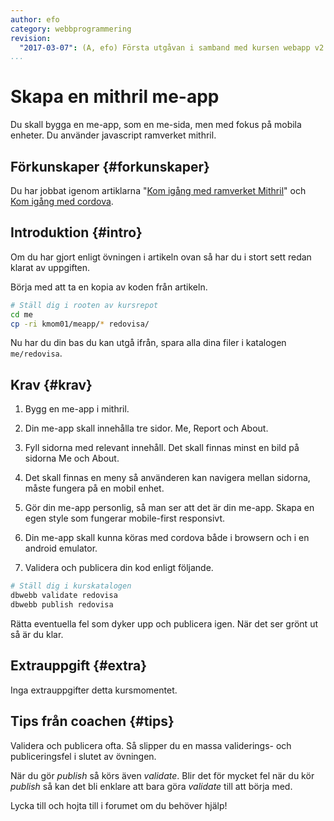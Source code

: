 ```yaml
---
author: efo
category: webbprogrammering
revision:
  "2017-03-07": (A, efo) Första utgåvan i samband med kursen webapp v2.
...
```

Skapa en mithril me-app
==================================

Du skall bygga en me-app, som en me-sida, men med fokus på mobila enheter. Du använder javascript ramverket mithril.

<!--more-->



Förkunskaper {#forkunskaper}
-----------------------

Du har jobbat igenom artiklarna "[Kom igång med ramverket Mithril](kunskap/kom-igang-med-mithril-och-webpack)" och [Kom igång med cordova]().



Introduktion {#intro}
-----------------------

Om du har gjort enligt övningen i artikeln ovan så har du i stort sett redan klarat av uppgiften.

Börja med att ta en kopia av koden från artikeln.

```bash
# Ställ dig i rooten av kursrepot
cd me
cp -ri kmom01/meapp/* redovisa/
```

Nu har du din bas du kan utgå ifrån, spara alla dina filer i katalogen `me/redovisa`.



Krav {#krav}
-----------------------

1. Bygg en me-app i mithril.

1. Din me-app skall innehålla tre sidor. Me, Report och About.

1. Fyll sidorna med relevant innehåll. Det skall finnas minst en bild på sidorna Me och About.

1. Det skall finnas en meny så använderen kan navigera mellan sidorna, måste fungera på en mobil enhet.

1. Gör din me-app personlig, så man ser att det är din me-app. Skapa en egen style som fungerar mobile-first responsivt.

1. Din me-app skall kunna köras med cordova både i browsern och i en android emulator.

1. Validera och publicera din kod enligt följande.

```bash
# Ställ dig i kurskatalogen
dbwebb validate redovisa
dbwebb publish redovisa
```

Rätta eventuella fel som dyker upp och publicera igen. När det ser grönt ut så är du klar.



Extrauppgift {#extra}
-----------------------

Inga extrauppgifter detta kursmomentet.



Tips från coachen {#tips}
-----------------------

Validera och publicera ofta. Så slipper du en massa validerings- och publiceringsfel i slutet av övningen.

När du gör *publish* så körs även *validate*. Blir det för mycket fel när du kör *publish* så kan det bli enklare att bara göra *validate* till att börja med.

Lycka till och hojta till i forumet om du behöver hjälp!
